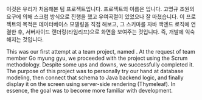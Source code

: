 이것은 우리가 처음해본 팀 프로젝트입니다. 프로젝트의 이름은 <SAFARI>입니다. 고명규 조원의 요구에 의해 스크럼 방식으로 진행을 했고 우여곡절이 있었으나 잘 마쳤습니다. 
이 프로젝트의 목적은 데이터베이스 모델링을 직접 해보고, 그 스키마를 자바 백엔드 로직에 연결한 후, 서버사이드 랜더링(타임리프)으로 화면을 보여주는 것입니다. 즉, 개발에 익숙해지는 것입니다.


This was our first attempt at a team project, named <SAFARI>. At the request of team member Go myung gyu, we proceeded with the project using the Scrum methodology. 
Despite some ups and downs, we successfully completed it. The purpose of this project was to personally try our hand at database modeling, then connect that schema to Java backend logic, 
and finally display it on the screen using server-side rendering (Thymeleaf). In essence, the goal was to become more familiar with development.
